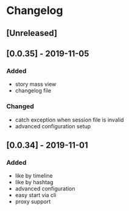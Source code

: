 # Changelog

## [Unreleased]

## [0.0.35] - 2019-11-05

### Added
- story mass view
- changelog file

### Changed

- catch exception when session file is invalid
- advanced configuration setup

## [0.0.34] - 2019-11-01

### Added

- like by timeline
- like by hashtag
- advanced configuration
- easy start via cli
- proxy support
